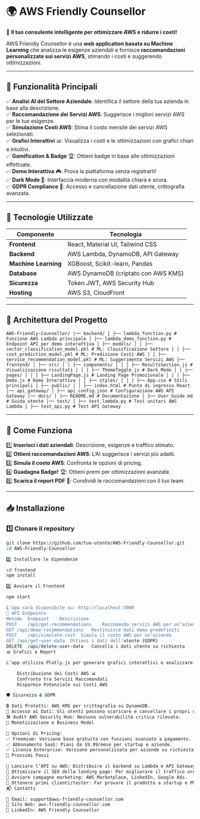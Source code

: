 # 🌍 AWS Friendly Counsellor
🚀 **Il tuo consulente intelligente per ottimizzare AWS e ridurre i costi!**

AWS Friendly Counsellor è una **web application basata su Machine Learning** che analizza le esigenze aziendali e fornisce **raccomandazioni personalizzate sui servizi AWS**, stimando i costi e suggerendo ottimizzazioni.

---

## **🔹 Funzionalità Principali**
✅ **Analisi AI del Settore Aziendale**: Identifica il settore della tua azienda in base alla descrizione.  
✅ **Raccomandazione dei Servizi AWS**: Suggerisce i migliori servizi AWS per le tue esigenze.  
✅ **Simulazione Costi AWS**: Stima il costo mensile dei servizi AWS selezionati.  
✅ **Grafici Interattivi** 📊: Visualizza i costi e le ottimizzazioni con grafici chiari e intuitivi.  
✅ **Gamification & Badge** 🏆: Ottieni badge in base alle ottimizzazioni effettuate.  
✅ **Demo Interattiva** 🎮: Prova la piattaforma senza registrarti!  
✅ **Dark Mode 🌙**: Interfaccia moderna con modalità chiara e scura.  
✅ **GDPR Compliance** 🔐: Accesso e cancellazione dati utente, crittografia avanzata.  

---

## **🔧 Tecnologie Utilizzate**
| **Componente** | **Tecnologia** |
|---------------|---------------|
| **Frontend** | React, Material UI, Tailwind CSS |
| **Backend** | AWS Lambda, DynamoDB, API Gateway |
| **Machine Learning** | XGBoost, Scikit-learn, Pandas |
| **Database** | AWS DynamoDB (criptato con AWS KMS) |
| **Sicurezza** | Token JWT, AWS Security Hub |
| **Hosting** | AWS S3, CloudFront |

---

## **🚀 Architettura del Progetto**
```
AWS-Friendly-Counsellor/ │── backend/ │ ├── lambda_function.py # Funzione AWS Lambda principale │ ├── lambda_demo_function.py # Endpoint API per demo interattiva │ ├── models/ │ │ ├── sector_classification_model.pkl # ML: Classificazione Settore │ │ ├── cost_prediction_model.pkl # ML: Predizione Costi AWS │ │ ├── service_recommendation_model.pkl # ML: Suggerimento Servizi AWS │── frontend/ │ ├── src/ │ │ ├── components/ │ │ │ ├── ResultsSection.js # Visualizzazione risultati │ │ │ ├── ThemeToggle.js # Dark Mode │ │ ├── pages/ │ │ │ ├── LandingPage.js # Landing Page Promozionale │ │ │ ├── Demo.js # Demo Interattiva │ │ ├── styles/ │ │ │ ├── App.css # Stili principali │ ├── public/ │ │ ├── index.html # Punto di ingresso React │── api_gateway/ │ ├── api_config.json # Configurazione AWS API Gateway │── docs/ │ ├── README.md # Documentazione │ ├── User_Guide.md # Guida utente │── test/ │ ├── test_lambda.py # Test unitari AWS Lambda │ ├── test_api.py # Test API Gateway
```

---

## **📌 Come Funziona**
1️⃣ **Inserisci i dati aziendali**: Descrizione, esigenze e traffico stimato.  
2️⃣ **Ottieni raccomandazioni AWS**: L’AI suggerisce i servizi più adatti.  
3️⃣ **Simula il costo AWS**: Confronta le opzioni di pricing.  
4️⃣ **Guadagna Badge!** 🏆: Ottieni premi per ottimizzazioni avanzate.  
5️⃣ **Scarica il report PDF** 📄: Condividi le raccomandazioni con il tuo team.  

---

## **📥 Installazione**
### **1️⃣ Clonare il repository**
```bash
git clone https://github.com/tuo-utente/AWS-Friendly-Counsellor.git
cd AWS-Friendly-Counsellor

2️⃣ Installare le dipendenze

cd frontend
npm install

3️⃣ Avviare il Frontend

npm start

L'app sarà disponibile su: http://localhost:3000
🔗 API Endpoints
Metodo	Endpoint	Descrizione
POST	/api/get-recommendations	Raccomanda servizi AWS per un’azienda
GET	/api/demo-recommendations	Restituisce dati demo predefiniti
POST	/api/simulate-cost	Simula il costo AWS per un’azienda
GET	/api/get-user-data	Ottieni i dati dell'utente (GDPR)
DELETE	/api/delete-user-data	Cancella i dati utente su richiesta
📊 Grafici e Report

L’app utilizza Plotly.js per generare grafici interattivi e analizzare:

    Distribuzione dei Costi AWS 📊
    Confronto tra Servizi Raccomandati
    Risparmio Potenziale sui Costi AWS

🛡 Sicurezza & GDPR

🔒 Dati Protetti: AWS KMS per crittografia su DynamoDB.
🔑 Accesso ai Dati: Gli utenti possono scaricare e cancellare i propri dati.
🛠 Audit AWS Security Hub: Nessuna vulnerabilità critica rilevata.
📢 Monetizzazione e Business Model

📌 Opzioni di Pricing:
✅ Freemium: Versione base gratuita con funzioni avanzate a pagamento.
✅ Abbonamento SaaS: Piani da $9.99/mese per startup e aziende.
✅ Licenza Enterprise: Versione personalizzata per aziende su richiesta.
🌟 Prossimi Passi

🔹 Lanciare l’API su AWS: Distribuire il backend su Lambda e API Gateway.
🔹 Ottimizzare il SEO della landing page: Per migliorare il traffico organico.
🔹 Avviare campagne marketing: AWS Marketplace, LinkedIn, Google Ads.
🔹 Ottenere primi clienti/tester: Far provare il prodotto a startup e PMI.
📬 Contatti

📧 Email: support@aws-friendly-counsellor.com
🔗 Sito Web: aws-friendly-counsellor.com
📌 LinkedIn: AWS Friendly Counsellor
